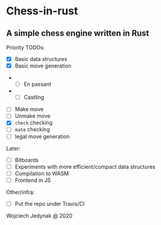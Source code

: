 # Chess-in-rust

## A simple chess engine written in Rust

Priority TODOs:

- [x] Basic data structures
- [x] Basic move generation
- - [ ] En passant
- - [ ] Castling
- [ ] Make move
- [ ] Unmake move
- [x] `check` checking
- [ ] `mate` checking
- [ ] legal move generation

Later:
- [ ] Bitboards
- [ ] Experiments with more efficient/compact data structures
- [ ] Compilation to WASM
- [ ] Frontend in JS

Other/infra:
- [ ] Put the repo under Travis/CI

Wojciech Jedynak @ 2020
